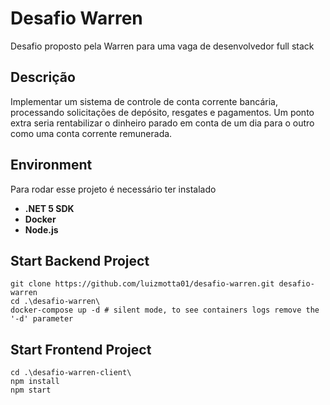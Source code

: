 # Desafio Warren

Desafio proposto pela Warren para uma vaga de desenvolvedor full stack

## Descrição

Implementar um sistema de controle de conta corrente bancária, processando solicitações de depósito, resgates e pagamentos. Um ponto extra seria rentabilizar o dinheiro parado em conta de um dia para o outro como uma conta corrente remunerada.

## Environment

Para rodar esse projeto é necessário ter instalado

- **.NET 5 SDK**
- **Docker**
- **Node.js**

## Start Backend Project

```
git clone https://github.com/luizmotta01/desafio-warren.git desafio-warren
cd .\desafio-warren\
docker-compose up -d # silent mode, to see containers logs remove the '-d' parameter
```

## Start Frontend Project

```
cd .\desafio-warren-client\
npm install
npm start
```
